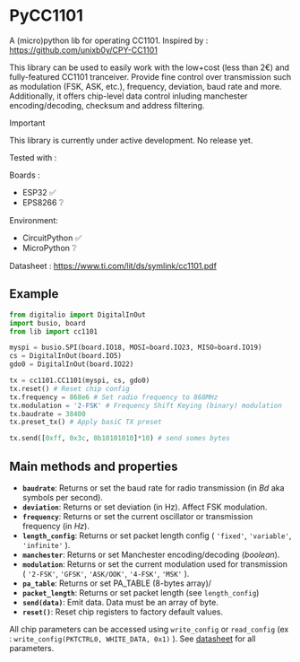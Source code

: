 # PyCC1101

A (micro)python lib for operating CC1101.
Inspired by : https://github.com/unixb0y/CPY-CC1101

This library can be used to easily work with the low+cost (less than 2€) and fully-featured CC1101 tranceiver.
Provide fine control over transmission such as modulation (FSK, ASK, etc.), frequency, deviation, baud rate and more.
Additionally, it offers chip-level data control inluding manchester encoding/decoding, checksum and address filtering.

> [!IMPORTANT]
> This library is currently under active development. No release yet.

Tested with : 

Boards :
- ESP32 ✅
- EPS8266 ❔

Environment:
- CircuitPython ✅
- MicroPython ❔

Datasheet : https://www.ti.com/lit/ds/symlink/cc1101.pdf

## Example

```python
from digitalio import DigitalInOut
import busio, board
from lib import cc1101

myspi = busio.SPI(board.IO18, MOSI=board.IO23, MISO=board.IO19)
cs = DigitalInOut(board.IO5)
gdo0 = DigitalInOut(board.IO22)

tx = cc1101.CC1101(myspi, cs, gdo0)
tx.reset() # Reset chip config
tx.frequency = 868e6 # Set radio frequency to 868MHz
tx.modulation = '2-FSK' # Frequency Shift Keying (binary) modulation
tx.baudrate = 38400
tx.preset_tx() # Apply basiC TX preset

tx.send([0xff, 0x3c, 0b10101010]*10) # send somes bytes
```

## Main methods and properties

- **`baudrate`**: Returns or set the baud rate for radio transmission (in _Bd_ aka symbols per second).
- **`deviation`**: Returns or set deviation (in Hz). Affect FSK modulation.
- **`frequency`**: Returns or set the current oscillator or transmission frequency (in _Hz_).
- **`length_config`**: Returns or set packet length config ( `'fixed'`, `'variable'`, `'infinite'` ).
- **`manchester`**: Returns or set Manchester encoding/decoding (_boolean_).
- **`modulation`**: Returns or set the current modulation used for transmission ( `'2-FSK'`, `'GFSK'`, `'ASK/OOK'`, `'4-FSK'`, `'MSK'` ).
- **`pa_table`**: Returns or set PA_TABLE (8-bytes array)/
- **`packet_length`**: Returns or set packet length (see `length_config`)
- **`send(data)`**: Emit data. Data must be an array of byte.
- **`reset()`**: Reset chip registers to factory default values.

All chip parameters can be accessed using `write_config` or `read_config` (ex : `write_config(PKTCTRL0, WHITE_DATA, 0x1)` ).
See [datasheet](https://www.ti.com/lit/ds/symlink/cc1101.pdf) for all parameters.
